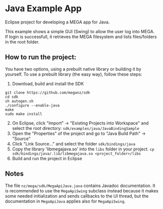 # Java Example App

Eclipse project for developing a MEGA app for Java.

This example shows a simple GUI (Swing) to allow the user log into MEGA. If login is successfull, it retrieves the MEGA filesystem and lists files/folders in the root folder.

## How to run the project:

You have two options, using a prebuilt native library or building it by yourself.
To use a prebuilt library (the easy way), follow these steps:

1. Download, build and install the SDK
```
git clone https://github.com/meganz/sdk
cd sdk
sh autogen.sh
./configure --enable-java
make
sudo make install
```
2. On Eclipse, click "Import" -> "Existing Projects into Workspace" and select the root directory: `sdk/examples/java/JavaBindingSample`
3. Open the "Properties" of the project and go to "Java Build Path" -> "Source"
4. Click "Link Source..." and select the folder `sdk/bindings/java`
5. Copy the library 'libmegajava.so' into the `libs` folder in your project.
`cp sdk/bindings/java/.lib/libmegajava.so <project_folder>/libs`
6. Build and run the project in Eclipse

## Notes

The file `nz/mega/sdk/MegaApiJava.java` contains Javadoc documentation. It is recommended to use the `MegaApiSwing` subclass instead because it makes some needed initialization and sends callbacks to the UI thread, but the documentation in `MegaApiJava` applies also for `MegaApiSwing`.
